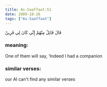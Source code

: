 ```yaml
---
title: As-Saaffaat:51
date: 2009-10-26
tags: ["As-Saaffaat"]
---
```

قَالَ قَائِلٌ مِنْهُمْ إِنِّي كَانَ لِي قَرِينٌ
### meaning: 
One of them will say, ‘Indeed I had a companion
### similar verses: 

our AI can't find any similar verses




